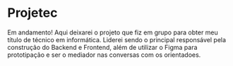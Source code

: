 # Projetec
Em andamento! Aqui deixarei o projeto que fiz em grupo para obter meu título de técnico em informática. Liderei sendo o principal responsável pela construção do Backend e Frontend, além de utilizar o Figma para prototipação e ser o mediador nas conversas com os orientadoes.
